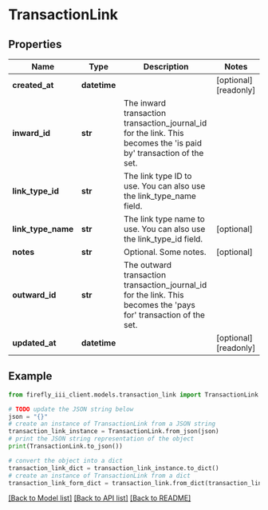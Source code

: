 # TransactionLink


## Properties

Name | Type | Description | Notes
------------ | ------------- | ------------- | -------------
**created_at** | **datetime** |  | [optional] [readonly] 
**inward_id** | **str** | The inward transaction transaction_journal_id for the link. This becomes the &#39;is paid by&#39; transaction of the set. | 
**link_type_id** | **str** | The link type ID to use. You can also use the link_type_name field. | 
**link_type_name** | **str** | The link type name to use. You can also use the link_type_id field. | [optional] 
**notes** | **str** | Optional. Some notes. | [optional] 
**outward_id** | **str** | The outward transaction transaction_journal_id for the link. This becomes the &#39;pays for&#39; transaction of the set. | 
**updated_at** | **datetime** |  | [optional] [readonly] 

## Example

```python
from firefly_iii_client.models.transaction_link import TransactionLink

# TODO update the JSON string below
json = "{}"
# create an instance of TransactionLink from a JSON string
transaction_link_instance = TransactionLink.from_json(json)
# print the JSON string representation of the object
print(TransactionLink.to_json())

# convert the object into a dict
transaction_link_dict = transaction_link_instance.to_dict()
# create an instance of TransactionLink from a dict
transaction_link_form_dict = transaction_link.from_dict(transaction_link_dict)
```
[[Back to Model list]](../README.md#documentation-for-models) [[Back to API list]](../README.md#documentation-for-api-endpoints) [[Back to README]](../README.md)


